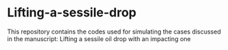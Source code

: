 # Lifting-a-sessile-drop
This repository contains the codes used for simulating the cases discussed in the manuscript: Lifting a sessile oil drop with an impacting one 
